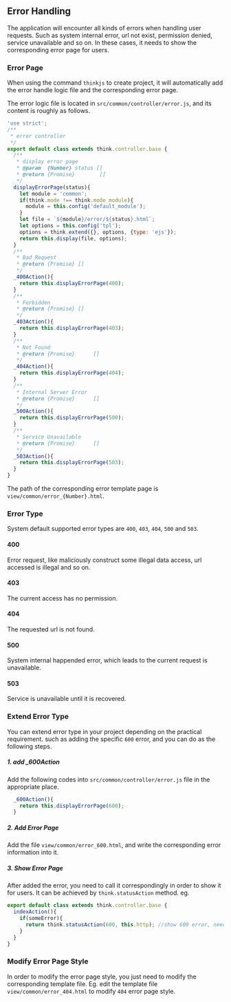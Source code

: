 ## Error Handling

The application will encounter all kinds of errors when handling user requests. Such as system internal error, url not exist, permission denied, service unavailable and so on. In these cases, it needs to show the corresponding error page for users.

### Error Page

When using the command `thinkjs` to create project, it will automatically add the error handle logic file and the corresponding error page.

The error logic file is located in `src/common/controller/error.js`, and its content is roughly as follows.

```js
'use strict';
/**
 * error controller
 */
export default class extends think.controller.base {
  /**
   * display error page
   * @param  {Number} status []
   * @return {Promise}        []
   */
  displayErrorPage(status){
    let module = 'common';
    if(think.mode !== think.mode_module){
      module = this.config('default_module');
    }
    let file = `${module}/error/${status}.html`;
    let options = this.config('tpl');
    options = think.extend({}, options, {type: 'ejs'});
    return this.display(file, options);
  }
  /**
   * Bad Request 
   * @return {Promise} []
   */
  _400Action(){
    return this.displayErrorPage(400);
  }
  /**
   * Forbidden 
   * @return {Promise} []
   */
  _403Action(){
    return this.displayErrorPage(403);
  }
  /**
   * Not Found 
   * @return {Promise}      []
   */
  _404Action(){
    return this.displayErrorPage(404);
  }
  /**
   * Internal Server Error
   * @return {Promise}      []
   */
  _500Action(){
    return this.displayErrorPage(500);
  }
  /**
   * Service Unavailable
   * @return {Promise}      []
   */
  _503Action(){
    return this.displayErrorPage(503);
  }
}
```

The path of the corresponding error template page is `view/common/error_{Number}.html`.

### Error Type

System default supported error types are  `400`, `403`, `404`, `500` and `503`.

#### 400

Error request, like maliciously construct some illegal data access, url accessed is illegal and so on.

#### 403

The current access has no permission.

#### 404

The requested url is not found.

#### 500

System internal happended error, which leads to the current request is unavailable.
 
#### 503

Service is unavailable until it is recovered.

### Extend Error Type

You can extend error type in your project depending on the practical requirement. such as adding the specific `600` error, and you can do as the following steps.

##### 1. add _600Action

Add the following codes into `src/common/controller/error.js` file in the appropriate place.


```js
  _600Action(){
    return this.displayErrorPage(600);
  }
```

##### 2. Add Error Page

Add the file `view/common/error_600.html`, and write the corresponding error information into it.

##### 3. Show Error Page

After added the error, you need to call it correspondingly in order to show it for users. It can be achieved by `think.statusAction` method. eg.

```js
export default class extends think.controller.base {
  indexAction(){
    if(someError){
      return think.statusAction(600, this.http); //show 600 error, need to pass http object
    }
  }
}
```


### Modify Error Page Style

In order to modify the error page style, you just need to modify the corresponding template file. Eg. edit the template file `view/common/error_404.html` to modify `404` error page style.
